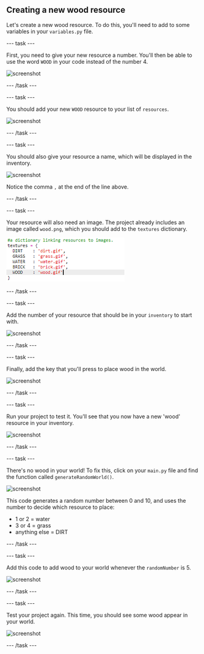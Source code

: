 ## Creating a new wood resource

Let's create a new wood resource. To do this, you'll need to add to some variables in your `variables.py` file.

--- task ---

First, you need to give your new resource a number. You'll then be able to use the word `WOOD` in your code instead of the number 4.

 ![screenshot](images/craft-wood-const.png)

--- /task ---

--- task ---

You should add your new `WOOD` resource to your list of `resources`.

 ![screenshot](images/craft-wood-resources.png)

--- /task ---

--- task ---

You should also give your resource a name, which will be displayed in the inventory.

 ![screenshot](images/craft-wood-name.png)

 Notice the comma `,` at the end of the line above.

--- /task ---

--- task ---

Your resource will also need an image. The project already includes an image called `wood.png`, which you should add to the `textures` dictionary.

 ![screenshot](images/craft-wood-texture.png)

--- /task ---

--- task ---

Add the number of your resource that should be in your `inventory` to start with.

 ![screenshot](images/craft-wood-inventory.png)

--- /task ---

--- task ---

Finally, add the key that you'll press to place wood in the world. 

 ![screenshot](images/craft-wood-placekey.png)

--- /task ---

--- task ---

Run your project to test it. You'll see that you now have a new 'wood' resource in your inventory.

 ![screenshot](images/craft-wood-test.png)

--- /task ---

--- task ---

There's no wood in your world! To fix this, click on your `main.py` file and find the function called `generateRandomWorld()`.

 ![screenshot](images/craft-wood-random1.png)    

 This code generates a random number between 0 and 10, and uses the number to decide which resource to place:

 + 1 or 2 = water
 + 3 or 4 = grass
 + anything else = DIRT

--- /task ---

--- task ---

Add this code to add wood to your world whenever the `randomNumber` is 5.

 ![screenshot](images/craft-wood-random2.png)

--- /task ---

--- task ---

Test your project again. This time, you should see some wood appear in your world.

 ![screenshot](images/craft-wood-test2.png)

--- /task ---

